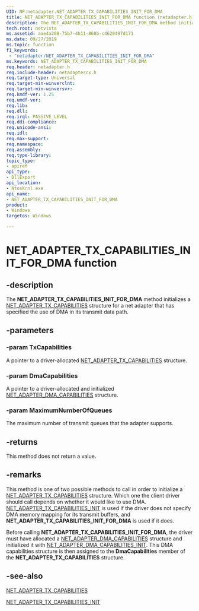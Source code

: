 ```yaml
---
UID: NF:netadapter.NET_ADAPTER_TX_CAPABILITIES_INIT_FOR_DMA
title: NET_ADAPTER_TX_CAPABILITIES_INIT_FOR_DMA function (netadapter.h)
description: The NET_ADAPTER_TX_CAPABILITIES_INIT_FOR_DMA method initializes a NET_ADAPTER_TX_CAPABILITIES structure for a net adapter that has specified the use of DMA in its transmit data path.
tech.root: netvista
ms.assetid: aae4a208-75b7-4b11-868b-c4620497d171
ms.date: 09/27/2019
ms.topic: function
f1_keywords:
 - "netadapter/NET_ADAPTER_TX_CAPABILITIES_INIT_FOR_DMA"
ms.keywords: NET_ADAPTER_TX_CAPABILITIES_INIT_FOR_DMA
req.header: netadapter.h
req.include-header: netadaptercx.h
req.target-type: Universal
req.target-min-winverclnt:
req.target-min-winversvr:
req.kmdf-ver: 1.25
req.umdf-ver:
req.lib:
req.dll:
req.irql: PASSIVE_LEVEL
req.ddi-compliance:
req.unicode-ansi:
req.idl:
req.max-support:
req.namespace:
req.assembly:
req.type-library: 
topic_type: 
- apiref
api_type: 
- DllExport
api_location:
- NtosKrnl.exe
api_name: 
- NET_ADAPTER_TX_CAPABILITIES_INIT_FOR_DMA
product:
- Windows
targetos: Windows

---
```


# NET_ADAPTER_TX_CAPABILITIES_INIT_FOR_DMA function


## -description


The **NET_ADAPTER_TX_CAPABILITIES_INIT_FOR_DMA** method initializes a [NET_ADAPTER_TX_CAPABILITIES](ns-netadapter-_net_adapter_tx_capabilities.md) structure for a net adapter that has specified the use of DMA in its transmit data path.

## -parameters

### -param TxCapabilities

A pointer to a driver-allocated [NET_ADAPTER_TX_CAPABILITIES](ns-netadapter-_net_adapter_tx_capabilities.md) structure.

### -param DmaCapabilities

A pointer to a driver-allocated and initialized [NET_ADAPTER_DMA_CAPABILITIES](ns-netadapter-_net_adapter_dma_capabilities.md) structure.

### -param MaximumNumberOfQueues

The maximum number of transmit queues that the adapter supports.

## -returns

This method does not return a value.

## -remarks

This method is one of two possible methods to call in order to initialize a [NET_ADAPTER_TX_CAPABILITIES](ns-netadapter-_net_adapter_tx_capabilities.md) structure. Which one the client driver should call depends on whether it would like to use DMA. [NET_ADAPTER_TX_CAPABILITIES_INIT](nf-netadapter-net_adapter_tx_capabilities_init.md) is used if the driver does not specify DMA memory mapping for its transmit buffers, and **NET_ADAPTER_TX_CAPABILITIES_INIT_FOR_DMA** is used if it does.

Before calling **NET_ADAPTER_TX_CAPABILITIES_INIT_FOR_DMA**, the driver must have allocated a [NET_ADAPTER_DMA_CAPABILITIES](ns-netadapter-_net_adapter_dma_capabilities.md) structure and initialized it with [NET_ADAPTER_DMA_CAPABILITIES_INIT](nf-netadapter-net_adapter_dma_capabilities_init.md). This DMA capabilities structure is then assigned to the **DmaCapabilities** member of the **NET_ADAPTER_TX_CAPABILITIES** structure.



## -see-also
[NET_ADAPTER_TX_CAPABILITIES](ns-netadapter-_net_adapter_tx_capabilities.md)

[NET_ADAPTER_TX_CAPABILITIES_INIT](nf-netadapter-net_adapter_tx_capabilities_init.md)
